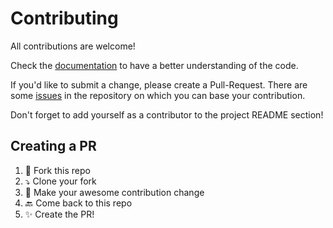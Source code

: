 # Contributing

All contributions are welcome!

Check the [documentation][docs] to have a better understanding of the code.

If you'd like to submit a change, please create a Pull-Request. There are some
[issues][1] in the repository on which you can base your contribution.

Don't forget to add yourself as a contributor to the project README section!


## Creating a PR

1. :bookmark: Fork this repo
2. :arrow_heading_down: Clone your fork
3. :pencil: Make your awesome contribution change
4. :back: Come back to this repo
5. :sparkles: Create the PR!





[docs]: https://jooaodanieel.github.io/GCommit/
[1]: https://github.com/jooaodanieel/GCommit/issues
